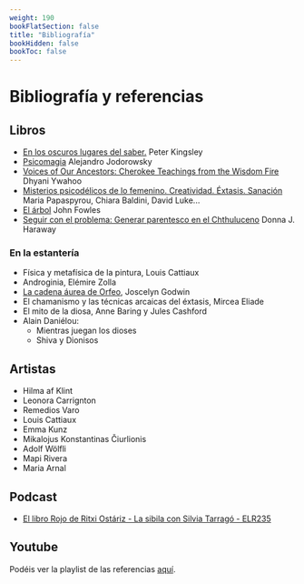 ```yaml
---
weight: 190
bookFlatSection: false
title: "Bibliografía"
bookHidden: false
bookToc: false
---
```


# Bibliografía y referencias

## Libros

- [En los oscuros lugares del saber.](https://amzn.to/3WREkcI)
  Peter Kingsley
- [Psicomagia](https://amzn.to/4jSsCIS) Alejandro Jodorowsky 
- [Voices of Our Ancestors: Cherokee Teachings from the Wisdom Fire](https://amzn.to/4hJgdoo) Dhyani Ywahoo
- [Misterios psicodélicos de lo femenino. Creatividad. Éxtasis. Sanación](https://amzn.to/4aToS5t) 
  Maria Papaspyrou, Chiara Baldini, David Luke...
- [El árbol](https://amzn.to/4eOay0p) 
  John Fowles
- [Seguir con el problema: Generar parentesco en el Chthuluceno](https://amzn.to/4gzPLN0) Donna J. Haraway

### En la estantería

- Física y metafísica de la pintura, Louis Cattiaux
- Androginia, Elémire Zolla
- [La cadena áurea de Orfeo](https://amzn.to/4gwzloI), Joscelyn Godwin
- El chamanismo y las técnicas arcaicas del éxtasis, Mircea Eliade
- El mito de la diosa, Anne Baring y Jules Cashford
- Alain Daniélou:
  - Mientras juegan los dioses
  - Shiva y Dionisos

## Artistas

- Hilma af Klint
- Leonora Carrignton
- Remedios Varo
- Louis Cattiaux
- Emma Kunz
- Mikalojus Konstantinas Čiurlionis
- Adolf Wölfli
- Mapi Rivera
- Maria Arnal

## Podcast

- [El libro Rojo de Ritxi Ostáriz - La sibila con Silvia Tarragó - ELR235](https://open.spotify.com/episode/7sMIEy17vbR9PqfpnWtpnZ)

## Youtube

Podéis ver la playlist de las referencias [aquí](https://www.youtube.com/watch?v=AiBaXhoAkE8&list=PLDtuqx9znDF__iRQ8yzHVCzaZ49XypuWy).